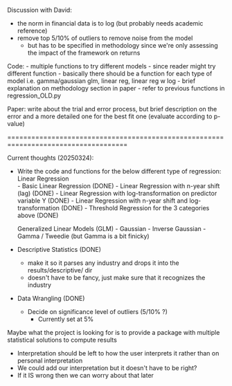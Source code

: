 Discussion with David:
- the norm in financial data is to log (but probably needs academic reference)
- remove top 5/10% of outliers to remove noise from the model 
    - but has to be specified in methodology since we're only assessing the impact of the framework on returns

Code:
    - multiple functions to try different models 
    - since reader might try different function 
    - basically there should be a function for each type of model i.e. gamma/gaussian glm, linear reg, linear reg w log
    - brief explanation on methodology section in paper
    - refer to previous functions in regression_OLD.py

Paper: 
    write about the trial and error process, but brief description on the error and a more detailed 
    one for the best fit one (evaluate according to p-value)

====================================================================================

Current thoughts (20250324):
- Write the code and functions for the below different type of regression:
    Linear Regression    
        - Basic Linear Regression (DONE)
        - Linear Regression with n-year shift (lag) (DONE)
        - Linear Regression with log-transformation on predictor variable Y (DONE)
        - Linear Regression with n-year shift and log-transformation (DONE)
        - Threshold Regression for the 3 categories above (DONE)

    Generalized Linear Models (GLM)
        - Gaussian
        - Inverse Gaussian
        - Gamma / Tweedie (but Gamma is a bit finicky)

- Descriptive Statistics (DONE)
    - make it so it parses any industry and drops it into the results/descriptive/ dir
    - doesn't have to be fancy, just make sure that it recognizes the industry

- Data Wrangling (DONE)
    - Decide on significance level of outliers (5/10% ?)
        - Currently set at 5% 

Maybe what the project is looking for is to provide a package with multiple statistical solutions to compute results
- Interpretation should be left to how the user interprets it rather than on personal interpretation
- We could add our interpretation but it doesn't have to be right?
- If it IS wrong then we can worry about that later